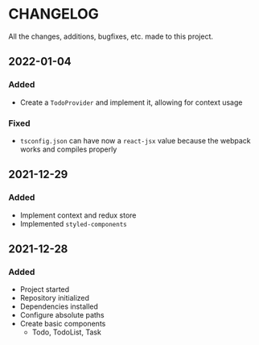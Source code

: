 # CHANGELOG #
All the changes, additions, bugfixes, etc. made to this project.

## 2022-01-04
### Added
- Create a `TodoProvider` and implement it, allowing for context usage

### Fixed
- `tsconfig.json` can have now a `react-jsx` value because the webpack works and compiles properly

## 2021-12-29
### Added
- Implement context and redux store
- Implemented `styled-components`

## 2021-12-28
### Added
- Project started
- Repository initialized
- Dependencies installed
- Configure absolute paths
- Create basic components
  - Todo, TodoList, Task